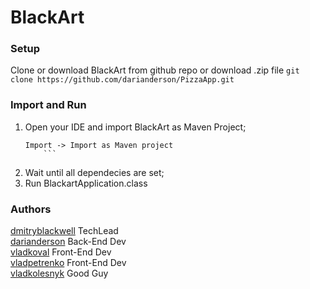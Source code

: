 # BlackArt

### Setup 
Clone or download BlackArt from github repo or download .zip file
    ```
    git clone https://github.com/darianderson/PizzaApp.git
    ``` 
   
### Import and Run
1. Open your IDE and import BlackArt as Maven Project;
     ```
     Import -> Import as Maven project
         ```
2. Wait until all dependecies are set;
3. Run BlackartApplication.class


### Authors
[dmitryblackwell](https://github.com/dmitryblackwell) TechLead  <br>
[darianderson](https://github.com/darianderson) Back-End Dev <br>
[vladkoval](https://github.com/kovall33) Front-End Dev <br>
[vladpetrenko](https://github.com/vad-p) Front-End Dev <br>
[vladkolesnyk](https://github.com/JanIncorporated)  Good Guy
